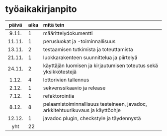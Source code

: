 # työaikakirjanpito

| päivä | aika | mitä tein  |
| :----:|:-----| :-----|
| 9.11. | 1    | määrittelydokumentti |
| 11.11. | 1    | perusluokat ja -toiminnallisuus |
| 13.11. | 2    | testaamisen tutkimista ja toteuttamista |
| 21.11. | 1    | luokkarakenteen suunnittelua ja piirtelyä |
| 24.11. | 2    | käyttäjän luomisen ja kirjautumisen toteutus sekä yksikkötestejä |
| 1.12. | 4    | lottorivien tallennus |
| 2.12. | 1    | sekvenssikaavio ja release |
| 7.12. | 1    | refaktorointia |
| 8.12. | 8    | pelaamistoiminnallisuus testeineen, javadoc, arkkitehtuurikuvaus ja käyttöohje |
| 12.12. | 1    | javadoc plugin, checkstyle ja täydennystä |
| yht   | 22   | | 
